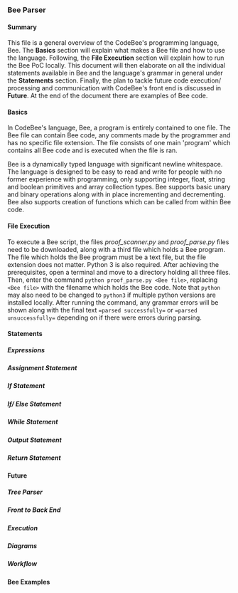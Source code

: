 ### Bee Parser

#### Summary

This file is a general overview of the CodeBee's programming language, Bee. The __Basics__
section will explain what makes a Bee file and how to use the language. Following,
the __File Execution__ section will explain how to run the Bee PoC locally.
This document will then elaborate on all the individual statements available in
Bee and the language's grammar in general under the __Statements__ section. Finally,
the plan to tackle future code execution/ processing and communication with CodeBee's
front end is discussed in __Future__. At the end of the document there are examples
of Bee code.

#### Basics

In CodeBee's language, Bee, a program is entirely contained to one file. The Bee
file can contain Bee code, any comments made by the programmer and has no specific
file extension. The file consists of one main 'program' which contains all Bee code
and is executed when the file is ran.

Bee is a dynamically typed language with significant newline whitespace. The language
is designed to be easy to read and write for people with no former experience with
programming, only supporting integer, float, string and boolean primitives and array
collection types. Bee supports basic unary and binary operations along with
in place incrementing and decrementing. Bee also supports creation of functions which
can be called from within Bee code.

#### File Execution

To execute a Bee script, the files _proof\_scanner.py_ and _proof\_parse.py_ files
need to be downloaded, along with a third file which holds a Bee program. The file
which holds the Bee program must be a text file, but the file extension does not
matter. Python 3 is also required. After achieving the prerequisites, open a terminal
and move to a directory holding all three files. Then, enter the command `python
proof_parse.py <Bee file>`, replacing `<Bee file>` with the filename which holds
the Bee code. Note that `python` may also need to be changed to `python3` if multiple
python versions are installed locally. After running the command, any grammar errors
will be shown along with the final text `=parsed successfully=` or `=parsed unsuccessfully=`
depending on if there were errors during parsing.

#### Statements

##### Expressions

##### Assignment Statement

##### If Statement

##### If/ Else Statement

##### While Statement

##### Output Statement

##### Return Statement

#### Future

##### Tree Parser

##### Front to Back End

##### Execution

##### Diagrams

##### Workflow

#### Bee Examples
